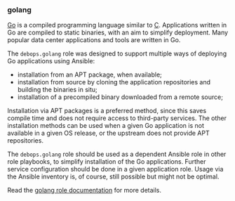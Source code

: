 ### golang

[Go](https://en.wikipedia.org/wiki/Go_(programming_language)) is a
compiled programming language similar to
[C](https://en.wikipedia.org/wiki/C_(programming_language)).
Applications written in Go are compiled to static binaries, with an aim
to simplify deployment. Many popular data center applications and tools
are written in Go.

The `debops.golang` role was designed to support multiple ways of
deploying Go applications using Ansible:

-   installation from an APT package, when available;
-   installation from source by cloning the application repositories and
    building the binaries in situ;
-   installation of a precompiled binary downloaded from a remote
    source;

Installation via APT packages is a preferred method, since this saves
compile time and does not require access to third-party services. The
other installation methods can be used when a given Go application is
not available in a given OS release, or the upstream does not provide
APT repositories.

The `debops.golang` role should be used as a dependent Ansible role in
other role playbooks, to simplify installation of the Go applications.
Further service configuration should be done in a given application
role. Usage via the Ansible inventory is, of course, still possible but
might not be optimal.

Read the [golang role documentation](https://docs.debops.org/en/stable-3.0/ansible/roles/golang/) for more details.

